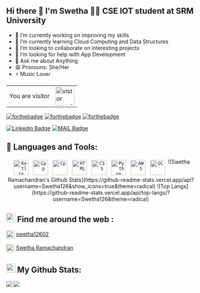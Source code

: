 ## Hi there 👋 I'm Swetha 🙋‍♀️ CSE IOT student at SRM University


 - 🔭 I’m currently working on improving my skills 
 - 🌱 I’m currently learning Cloud Computing and Data Structures 
 - 👯 I’m looking to collaborate on interesting projects
 - 🤔 I’m looking for help with App Development 
 - 💬 Ask me about Anything 
 - 😄 Pronouns: She/Her 
 - ⚡ Music Lover 

<p align="right">
<div align="center">
<table>
   <tr>
    <td>You are visitor</td>
    <td><img src="https://profile-counter.glitch.me/Swetha126/count.svg" alt="vistor count" height="50" /></td>
   </tr>
  </table>
 </div>

[![forthebadge](https://forthebadge.com/images/badges/built-with-love.svg)](https://forthebadge.com)   [![forthebadge](https://forthebadge.com/images/badges/makes-people-smile.svg)](https://forthebadge.com)  [![forthebadge](https://forthebadge.com/images/badges/powered-by-coffee.svg)](https://forthebadge.com)

[![Linkedin Badge](https://img.shields.io/badge/-Swetha126-blue?style=flat-square&logo=Linkedin&logoColor=white&link=https://www.linkedin.com/in/swetha-ramachandran-b9a2271b6/)](https://www.linkedin.com/in/swetha-ramachandran-b9a2271b6/)
[![MAIL Badge](https://img.shields.io/badge/-swetharamachandran126@gmail.com-c14438?style=flat-square&logo=Gmail&logoColor=white&link=mailto:swetharamachandran126@gmail.com)](mailto:swetharamachandran126@gmail.com)
</div></p>

## 🧰 Languages and Tools:

<p align="center">
<code><img src="https://github.com/Swetha126/Swetha126/blob/main/1024px-Kotlin-logo.svg.png" alt="Kotlin" height="40" style="vertical-align:top; margin:4px"></code>
<code><img src="https://github.com/Swetha126/Swetha126/blob/main/99f887833c475448723d3c9ac16c179b.png" alt="Cpp" height="40" style="vertical-align:top; margin:4px"></code>
<code><img src="https://github.com/Swetha126/Swetha126/blob/main/c-programming-569564.png" alt="Cp" height="40" style="vertical-align:top; margin:4px"></code>
<code><img src="https://github.com/Swetha126/Swetha126/blob/main/html.png" alt="HTML" height="40" style="vertical-align:top; margin:4px"></code>
<code><img src="https://github.com/Swetha126/Swetha126/blob/main/css.png" alt="CSS" height="40" style="vertical-align:top; margin:4px"></code>
<code><img src="https://github.com/Swetha126/Swetha126/blob/main/Picture1.png" alt="Python" height="40" style="vertical-align:top; margin:4px"></code>
<code><img src="https://github.com/Swetha126/Swetha126/blob/main/Picture3.png" alt="AWS" height="40" style="vertical-align:top; margin:4px"></code>
<code><img src="https://github.com/Swetha126/Swetha126/blob/main/Picture2.png" alt="GC" height="40" style="vertical-align:top; margin:4px"></code>
![Swetha Ramachandran's Github Stats](https://github-readme-stats.vercel.app/api?username=Swetha126&show_icons=true&theme=radical)       ![Top Langs](https://github-readme-stats.vercel.app/api/top-langs/?username=Swetha126&theme=radical)

</p>

## <img src="https://github.com/Swetha126/Swetha126/blob/main/world.gif" width="24px"> Find me around the web : 

<img align="center" alt="codeSTACKr | Twitter" width="22px" src="https://cdn.jsdelivr.net/npm/simple-icons@v3/icons/twitter.svg" /> <a href="https://twitter.com/swetha12602">swetha12602</a> 

<img align="center" alt="codeSTACKr | LinkedIn" width="22px" src="https://cdn.jsdelivr.net/npm/simple-icons@v3/icons/linkedin.svg" /> <a href="https://www.linkedin.com/in/swetha-ramachandran-b9a2271b6/">Swetha Ramachandran</a> 


## <img src="https://github.com/Swetha126/Swetha126/blob/main/trophy.gif" width="24px"> My Github Stats:

<!--
![GitHub stats](https://readme-stats-cfgj2cxdy.vercel.app/api?username=Swetha126&count_private=true&show_icons=true&theme=radical)
![Top Langs](https://readme-stats-cfgj2cxdy.vercel.app/api/top-langs/?username=Swetha126&hide=php&theme=radical)
-->
<div>
<a href="https://readme-stats-cfgj2cxdy.vercel.app/api?username=Swetha126&count_private=true&show_icons=true&theme=radical">
  <img  align="left" src="https://readme-stats-cfgj2cxdy.vercel.app/api?username=Swetha126&count_private=true&show_icons=true&theme=radical" />
</a>
<a href="https://readme-stats-cfgj2cxdy.vercel.app/api/top-langs/?username=Swetha126&hide=php&theme=radical">
  <img align="left" src="https://readme-stats-cfgj2cxdy.vercel.app/api/top-langs/?username=Swetha126&hide=php&theme=radical" />
</a>
</div>



